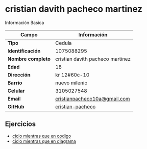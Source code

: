 # cristian davith pacheco martinez
Información Basica

| Campo | Información |
| --- | --- |
| **Tipo** | Cedula |
| **Identificación** | 1075088295|
| **Nombre completo** | cristian davith pacheco martinez |
| **Edad** | 18 |
| **Dirección** | kr 12#60c-10|
| **Barrio** | nuevo milenio |
| **Celular** | 3105027548|
| **Email** | cristianpacheco10a@gmail.com |
| **GitHub** |[cristian-pacheco](https://github.com/Cristian-pacheco) |

## Ejercicios
- [ciclo mientras que en codigo](https://github.com/Cristian-pacheco/ADSO2558427/blob/main/cristianpacheco/codigo.md)
- [ciclo mientras que en diagrama](https://github.com/Cristian-pacheco/ADSO2558427/blob/main/cristianpacheco/Diagrama%20sin%20t%C3%ADtulo.drawio.png)
